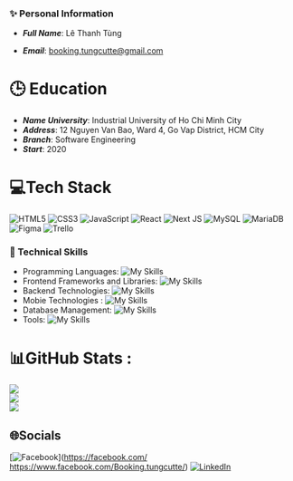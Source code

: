 ### :sparkles: Personal Information 

- ***Full Name***: Lê Thanh Tùng

- ***Email***: booking.tungcutte@gmail.com
# :clock3: Education

- ***Name University***: Industrial University of Ho Chi Minh City
- ***Address***: 12 Nguyen Van Bao, Ward 4, Go Vap District, HCM City
- ***Branch***: Software Engineering
- ***Start***: 2020

# 💻Tech Stack

![HTML5](https://img.shields.io/badge/html5-%23E34F26.svg?style=for-the-badge&logo=html5&logoColor=white) ![CSS3](https://img.shields.io/badge/css3-%231572B6.svg?style=for-the-badge&logo=css3&logoColor=white) ![JavaScript](https://img.shields.io/badge/javascript-%23323330.svg?style=for-the-badge&logo=javascript&logoColor=%23F7DF1E) ![React](https://img.shields.io/badge/react-%2320232a.svg?style=for-the-badge&logo=react&logoColor=%2361DAFB) ![Next JS](https://img.shields.io/badge/Next-black?style=for-the-badge&logo=next.js&logoColor=white) ![MySQL](https://img.shields.io/badge/mysql-%2300f.svg?style=for-the-badge&logo=mysql&logoColor=white) ![MariaDB](https://img.shields.io/badge/MariaDB-003545?style=for-the-badge&logo=mariadb&logoColor=white) 	![Figma](https://img.shields.io/badge/figma-%23F24E1E.svg?style=for-the-badge&logo=figma&logoColor=white) ![Trello](https://img.shields.io/badge/Trello-%23026AA7.svg?style=for-the-badge&logo=Trello&logoColor=white)

### :seedling: Technical Skills

- Programming Languages: ![My Skills](https://skillicons.dev/icons?i=js,ts,java,python)
- Frontend Frameworks and Libraries: ![My Skills](https://skillicons.dev/icons?i=react,nextjs,bootstrap,tailwindcss)
- Backend Technologies: ![My Skills](https://skillicons.dev/icons?i=spring,nodejs)
- Mobie Technologies : ![My Skills](https://skillicons.dev/icons?i=reactnative)
- Database Management: ![My Skills](https://skillicons.dev/icons?i=mongodb,mysql,mariadb)
- Tools: ![My Skills](https://skillicons.dev/icons?i=vscode,github,git,postman,figma)

# 📊GitHub Stats :
![](https://github-readme-stats.vercel.app/api?username=tungcutte35&theme=radical&hide_border=false&include_all_commits=false&count_private=false)<br/>
![](https://github-readme-streak-stats.herokuapp.com/?user=tungcutte35&theme=radical&hide_border=false)<br/>
![](https://github-readme-stats.vercel.app/api/top-langs/?username=tungcutte35&theme=radical&hide_border=false&include_all_commits=false&count_private=false&layout=compact)
## 🌐Socials
[![Facebook](https://img.shields.io/badge/Facebook-%231877F2.svg?logo=Facebook&logoColor=white)](https://facebook.com/ https://www.facebook.com/Booking.tungcutte/) 
[![LinkedIn](https://img.shields.io/badge/LinkedIn-%230077B5.svg?logo=linkedin&logoColor=white)](https://linkedin.com/in/https://www.linkedin.com/in/thanh-t%C3%B9ng-l%C3%AA-456915228/) 


